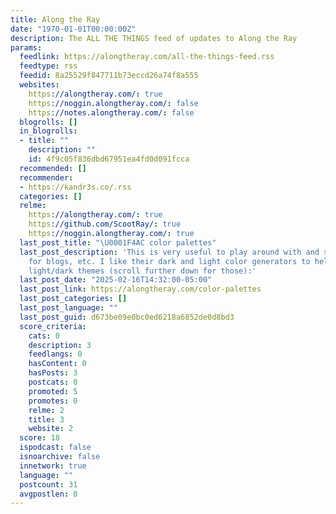 ```yaml
---
title: Along the Ray
date: "1970-01-01T00:00:00Z"
description: The ALL THE THINGS feed of updates to Along the Ray
params:
  feedlink: https://alongtheray.com/all-the-things-feed.rss
  feedtype: rss
  feedid: 8a25529f847711b73eccd26a74f8a555
  websites:
    https://alongtheray.com/: true
    https://noggin.alongtheray.com/: false
    https://notes.alongtheray.com/: false
  blogrolls: []
  in_blogrolls:
  - title: ""
    description: ""
    id: 4f9c05f836dbd67951ea4fd0d091fcca
  recommended: []
  recommender:
  - https://kandr3s.co/.rss
  categories: []
  relme:
    https://alongtheray.com/: true
    https://github.com/ScootRay/: true
    https://noggin.alongtheray.com/: true
  last_post_title: "\U0001F4AC color palettes"
  last_post_description: 'This is very useful to play around with and select colors/tones
    for blogs, etc. I like their dark and light color generators to help hone in on
    light/dark themes (scroll further down for those):'
  last_post_date: "2025-02-16T14:32:00-05:00"
  last_post_link: https://alongtheray.com/color-palettes
  last_post_categories: []
  last_post_language: ""
  last_post_guid: d673be09e0bc0ed6218a6852de0d8bd3
  score_criteria:
    cats: 0
    description: 3
    feedlangs: 0
    hasContent: 0
    hasPosts: 3
    postcats: 0
    promoted: 5
    promotes: 0
    relme: 2
    title: 3
    website: 2
  score: 18
  ispodcast: false
  isnoarchive: false
  innetwork: true
  language: ""
  postcount: 31
  avgpostlen: 0
---
```

